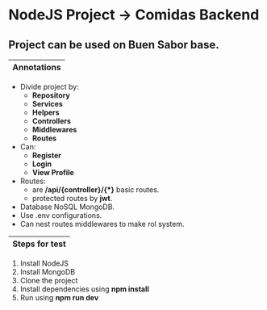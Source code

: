 # NodeJS Project -> Comidas Backend
## Project can be used on Buen Sabor base.

|Annotations|
|-----------|
* Divide project by:
    - **Repository**
    - **Services**
    - **Helpers**
    - **Controllers**
    - **Middlewares**
    - **Routes**
* Can: 
    - **Register**
    - **Login**
    - **View Profile**
* Routes:
    - are **/api/{controller}/{*}** basic routes.
    - protected routes by **jwt**.
* Database NoSQL MongoDB.
* Use .env configurations.
* Can nest routes middlewares to make rol system.      


|Steps for test|
|-----------|

1. Install NodeJS
2. Install MongoDB
2. Clone the project
3. Install dependencies using **npm install**
4. Run using **npm run dev**

